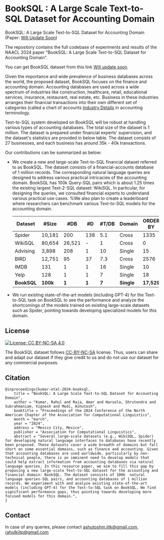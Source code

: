 # BookSQL : A Large Scale Text-to-SQL Dataset for Accounting Domain
BookSQL: A Large Scale Text-to-SQL Dataset for Accounting Domain (Paper: [Will Update Soon]('#))

The repository contains the full codebase of experiments and results of the NAACL 2024 paper "BookSQL: A Large Scale Text-to-SQL Dataset for Accounting Domain". 

You can get BookSQL dataset from this link [Will update soon]('#').

Given the importance and wide prevalence of business databases across the world, the proposed dataset, BookSQL focuses on the finance and accounting domain. 
Accounting databases are used across a wide spectrum of industries like construction, healthcare, retail, educational services, insurance, restaurant, real estate, etc. Business in these industries arranges their financial transactions into their own different set of categories (called a chart of accounts [Industry Details](https://www.investopedia.com/terms/c/chart-accounts.asp) in accounting terminology. 

Text-to-SQL system developed on BookSQL will be robust at handling various types of accounting databases. The total size of the dataset is 1 million. The dataset is prepared under financial experts' supervision, and the dataset's statistics are provided in below table. The dataset consists of 27 businesses, and each business has around 35k - 40k transactions.

Our contributions can be summarized as below:
* We create a new and large-scale Text-to-SQL financial dataset referred to as BookSQL. The dataset consists of a financial-accounts database of 1 million records. The corresponding natural language queries are designed to address various practical intricacies of the accounting domain. BookSQL has 100k Query-SQL pairs which is about 1.25 times the existing largest Text-2-SQL dataset: WikiSQL. In particular, for designing the queries, we consulted financial experts to understand various practical use cases. %We also plan to create a leaderboard where researchers can benchmark various Text-to-SQL models for the accounting domain. 

    **Dataset** | **\#Size** | **#DB** | **#D** | **#T/DB** | **Domain** | **ORDER BY** | **GROUP BY** | **NESTED**
    |------|-----|-----|-----|-----|-----|-----|-----|-----|
    Spider | 10,181 | 200 | 138 | 5.1 | Cross | 1335 | 1491 | 844
    WikiSQL | 80,654 | 26,521 | - | 1 | Cross | 0 | 0 | 0 
    Advising | 3,898 | 208 | 1 | 10 | Single  | 15 | 9 | 22
    BIRD | 12,751 | 95 | 37 | 7.3 | Cross | 2576 | 881 | 0 
    IMDB | 131 | 1 | 1 | 16 | Single  | 10 | 6 | 1
    Yelp | 128 | 1 | 1 | 7 | Single  | 18 | 21 | 0
    **BookSQL** | **100k** | **1** | **1** | **7** | **Single** | **17,529** | **11,508** | **4,456**


* We run existing state-of-the-art models (including GPT-4) for the Text-to-SQL task on BookSQL  to see the performance and analyze the shortcomings of the models trained on existing large-scale datasets such as Spider, pointing towards developing specialized models for this domain.

## License

[![License: CC BY-NC-SA 4.0](https://mirrors.creativecommons.org/presskit/buttons/88x31/png/by-nc-sa.png)](https://creativecommons.org/licenses/by-nc-sa/4.0/)

The BookSQL dataset follows [CC-BY-NC-SA](CC-BY-NC-SA) license. Thus, users can share and adapt our dataset if they give credit to us and do not use our dataset for any commercial purposes.

## Citation

```
@inproceedings{kumar-etal-2024-booksql,
    title = "BookSQL: A Large Scale Text-to-SQL Dataset for Accounting Domain",
    author = "Kumar, Rahul and Raja, Amar and Harsola, Shrutendra and Subrahmaniam, Vignesh and Modi, Ashutosh",
    booktitle = "Proceedings of the 2024 Conference of the North American Chapter of the Association for Computational Linguistics",
    month = "march",
    year = "2024",
    address = "Mexico City, Mexico",
    publisher = "Association for Computational Linguistics",
    abstract = "Several large-scale datasets (e.g., WikiSQL, Spider) for developing natural language interfaces to databases have recently been proposed. These datasets cover a wide breadth of domains but fall short on some essential domains, such as finance and accounting. Given that accounting databases are used worldwide, particularly by non-technical people, there is an imminent need to develop models that could help extract information from accounting databases via natural language queries. In this resource paper, we aim to fill this gap by proposing a new large-scale Text-to-SQL dataset for the accounting and financial domain: BookSQL. The dataset consists of 100k  natural language queries-SQL pairs, and accounting databases of 1 million records. We experiment with and analyze existing state-of-the-art models (including GPT-4) for the Text-to-SQL task on BookSQL. We find significant performance gaps, thus pointing towards developing more focused models for this domain.",
}
```

## Contact

In case of any queries, please contact <ashutoshm.iitk@gmail.com>, <rahulkiitp@gmail.com>